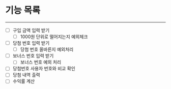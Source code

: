 # 기능 목록

---

- [ ] 구입 금액 입력 받기
  - [ ] 1000원 단위로 떨어지는지 예외체크
- [ ] 당첨 번호 입력 받기
  - [ ] 당첨 번호 올바른지 예외처리
- [ ] 보너스 번호 입력 받기
  - [ ] 보너스 번호 예외 처리
- [ ] 당첨번호 사용자 번호와 비교 확인
- [ ] 당첨 내역 출력
- [ ] 수익률 계산
